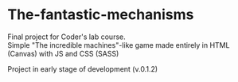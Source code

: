 # The-fantastic-mechanisms
Final project for Coder's lab course.<br>
Simple "The incredible machines"-like game made entirely in HTML (Canvas) with JS and CSS (SASS) <br>

Project in early stage of development (v.0.1.2)
